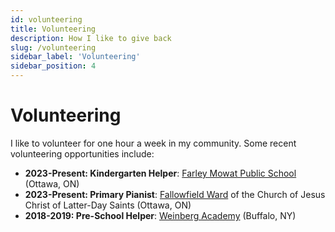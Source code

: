 ```yaml
---
id: volunteering
title: Volunteering
description: How I like to give back
slug: /volunteering
sidebar_label: 'Volunteering'
sidebar_position: 4
---
```


# Volunteering

I like to volunteer for one hour a week in my community. Some recent volunteering opportunities include:

- **2023-Present: Kindergarten Helper**: [Farley Mowat Public School](https://farleymowatps.ocdsb.ca/) (Ottawa, ON)
- **2023-Present: Primary Pianist**: [Fallowfield Ward](https://maps.churchofjesuschrist.org/wards/143596) of the Church of Jesus Christ of Latter-Day Saints (Ottawa, ON)
- **2018-2019: Pre-School Helper**: [Weinberg Academy](https://www.caowny.org/head-start) (Buffalo, NY)

